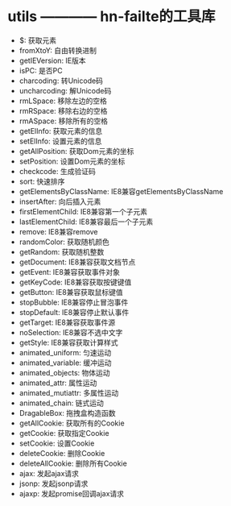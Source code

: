 # utils ———— hn-failte的工具库

* $: 获取元素
* fromXtoY: 自由转换进制
* getIEVersion: IE版本
* isPC: 是否PC
* charcoding: 转Unicode码
* uncharcoding: 解Unicode码
* rmLSpace: 移除左边的空格
* rmRSpace: 移除右边的空格
* rmASpace: 移除所有的空格
* getElInfo: 获取元素的信息
* setElInfo: 设置元素的信息
* getAllPosition: 获取Dom元素的坐标
* setPosition: 设置Dom元素的坐标
* checkcode: 生成验证码
* sort: 快速排序
* getElementsByClassName: IE8兼容getElementsByClassName
* insertAfter: 向后插入元素
* firstElementChild: IE8兼容第一个子元素
* lastElementChild: IE8兼容最后一个子元素
* remove: IE8兼容remove
* randomColor: 获取随机颜色
* getRandom: 获取随机整数
* getDocument: IE8兼容获取文档节点
* getEvent: IE8兼容获取事件对象
* getKeyCode: IE8兼容获取按键键值
* getButton: IE8兼容获取鼠标键值
* stopBubble: IE8兼容停止冒泡事件
* stopDefault: IE8兼容停止默认事件
* getTarget: IE8兼容获取事件源
* noSelection: IE8兼容不选中文字
* getStyle: IE8兼容获取计算样式
* animated_uniform: 匀速运动
* animated_variable: 缓冲运动
* animated_objects: 物体运动
* animated_attr: 属性运动
* animated_mutiattr: 多属性运动
* animated_chain: 链式运动
* DragableBox: 拖拽盒构造函数
* getAllCookie: 获取所有的Cookie
* getCookie: 获取指定Cookie
* setCookie: 设置Cookie
* deleteCookie: 删除Cookie
* deleteAllCookie: 删除所有Cookie
* ajax: 发起ajax请求
* jsonp: 发起jsonp请求
* ajaxp: 发起promise回调ajax请求
